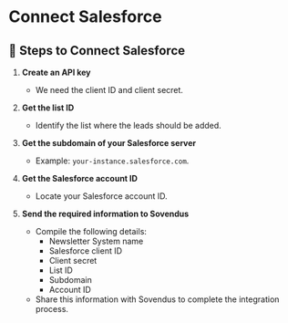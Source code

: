 # Connect Salesforce

## 📝 Steps to Connect Salesforce

1. **Create an API key**
   - We need the client ID and client secret.

2. **Get the list ID**
   - Identify the list where the leads should be added.

3. **Get the subdomain of your Salesforce server**
   - Example: `your-instance.salesforce.com`.

4. **Get the Salesforce account ID**
   - Locate your Salesforce account ID.

5. **Send the required information to Sovendus**
   - Compile the following details:
     - Newsletter System name
     - Salesforce client ID
     - Client secret
     - List ID
     - Subdomain
     - Account ID
   - Share this information with Sovendus to complete the integration process.